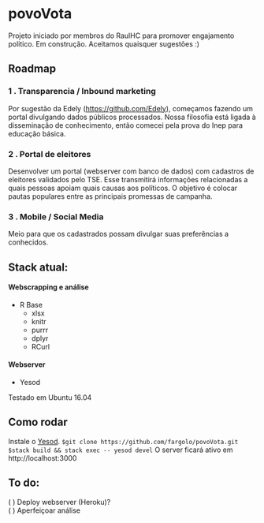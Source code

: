 # povoVota

Projeto iniciado por membros do RaulHC para promover engajamento politico. Em construção. Aceitamos quaisquer sugestões :)

## Roadmap
### 1 . Transparencia / Inbound marketing
Por sugestão da Edely (https://github.com/Edely), começamos fazendo um portal divulgando dados públicos processados.
Nossa filosofia está ligada à disseminação de conhecimento, então comecei pela prova do Inep para educação básica.

### 2 . Portal de eleitores
Desenvolver um portal (webserver com banco de dados) com cadastros de eleitores validados pelo TSE.
Esse transmitirá informações relacionadas a quais pessoas apoiam quais causas aos políticos. O objetivo é colocar pautas populares entre as principais promessas de campanha.

### 3 . Mobile / Social Media
Meio para que os cadastrados possam divulgar suas preferências a conhecidos.

## Stack atual:
#### Webscrapping e análise 
* R Base
    * xlsx
    * knitr
    * purrr
    * dplyr
    * RCurl
#### Webserver
* Yesod

Testado em Ubuntu 16.04

## Como rodar
Instale o [Yesod](https://www.yesodweb.com/).
`$git clone https://github.com/fargolo/povoVota.git`
`$stack build && stack exec -- yesod devel`
O server ficará ativo em http://localhost:3000

## To do:
( ) Deploy webserver (Heroku)?  
( ) Aperfeiçoar análise  
